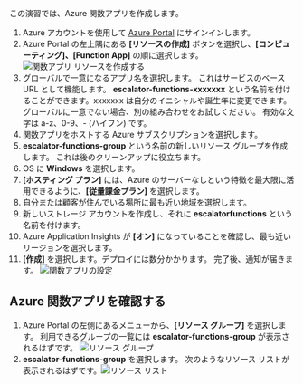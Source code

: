 この演習では、Azure 関数アプリを作成します。

1. Azure アカウントを使用して [Azure Portal](https://portal.azure.com) にサインインします。
1. Azure Portal の左上隅にある **[リソースの作成]** ボタンを選択し、**[コンピューティング]、[Function App]** の順に選択します。
  ![関数アプリ リソースを作成する](../images/4-create-function-app-blade.png)
1. グローバルで一意になるアプリ名を選択します。 これはサービスのベース URL として機能します。 **escalator-functions-xxxxxxx** という名前を付けることができます。xxxxxxx は自分のイニシャルや誕生年に変更できます。 グローバルに一意でない場合、別の組み合わせをお試しください。 有効な文字は a-z、0-9、- (ハイフン) です。
1. 関数アプリをホストする Azure サブスクリプションを選択します。
1. **escalator-functions-group** という名前の新しいリソース グループを作成します。 これは後のクリーンアップに役立ちます。
1. OS に **Windows** を選択します。
1. **[ホスティング プラン]** には、Azure のサーバーなしという特徴を最大限に活用できるように、**[従量課金プラン]** を選択します。
1. 自分または顧客が住んでいる場所に最も近い地域を選択します。
1. 新しいストレージ アカウントを作成し、それに **escalatorfunctions** という名前を付けます。
1. Azure Application Insights が **[オン]** になっていることを確認し、最も近いリージョンを選択します。
1. **[作成]** を選択します。デプロイには数分かかります。 完了後、通知が届きます。
  ![関数アプリの設定](../images/4-create-function-app-settings.png)

## <a name="verify-your-azure-function-app"></a>Azure 関数アプリを確認する

1. Azure Portal の左側にあるメニューから、**[リソース グループ]** を選択します。 利用できるグループの一覧には **escalator-functions-group** が表示されるはずです。
  ![リソース グループ](../images/4-resource-group.png)
1. **escalator-functions-group** を選択します。 次のようなリソース リストが表示されるはずです。![リソース リスト](../images/4-resource-list.png)
